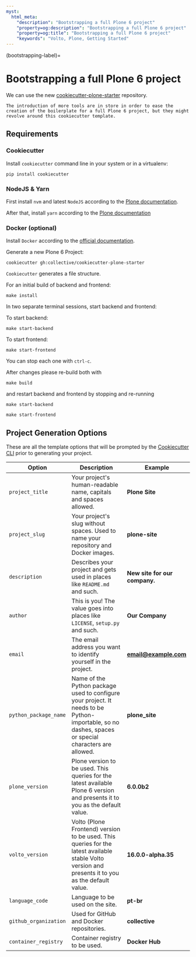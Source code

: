 ```yaml
---
myst:
  html_meta:
    "description": "Bootstrapping a full Plone 6 project"
    "property=og:description": "Bootstrapping a full Plone 6 project"
    "property=og:title": "Bootstrapping a full Plone 6 project"
    "keywords": "Volto, Plone, Getting Started"
---
```


(bootstrapping-label)=

# Bootstrapping a full Plone 6 project

We can use the new [cookiecutter-plone-starter](https://github.com/collective/cookiecutter-plone-starter) repository.

```{note}
The introduction of more tools are in store in order to ease the creation of the boilerplate for a full Plone 6 project, but they might revolve around this cookiecutter template.
```

## Requirements

### Cookiecutter

Install `cookiecutter` command line in your system or in a virtualenv:

```shell
pip install cookiecutter
```

### NodeJS & Yarn

First install `nvm` and latest `NodeJS` according to the [Plone documentation](https://6.dev-docs.plone.org/volto/getting-started/install.html#install-nvm-nodejs-version-manager).

After that, install `yarn` according to the [Plone documentation](https://6.dev-docs.plone.org/volto/getting-started/install.html#yarn-nodejs-package-manager)

### Docker (optional)

Install `Docker` according to the [official documentation](https://docs.docker.com/get-docker/).


Generate a new Plone 6 Project:

```shell
cookiecutter gh:collective/cookiecutter-plone-starter
```

`Cookiecutter` generates a file structure.

For an initial build of backend and frontend:

```shell
make install
```

In two separate terminal sessions, start backend and frontend:

To start backend:

```shell
make start-backend
```

To start frontend:

```shell
make start-frontend
```

You can stop each one with `ctrl-c`.

After changes please re-build both with

```shell
make build
```

and restart backend and frontend by stopping and re-running


```shell
make start-backend
```


```shell
make start-frontend
```



## Project Generation Options

These are all the template options that will be prompted by the [Cookiecutter CLI](https://github.com/cookiecutter/cookiecutter) prior to generating your project.

| Option                | Description                                                                                                                                          | Example                       |
| --------------------- | ---------------------------------------------------------------------------------------------------------------------------------------------------- | ----------------------------- |
| `project_title`       | Your project's human-readable name, capitals and spaces allowed.                                                                                     | **Plone Site**                |
| `project_slug`        | Your project's slug without spaces. Used to name your repository and Docker images.                                                                  | **plone-site**                |
| `description`         | Describes your project and gets used in places like ``README.md`` and such.                                                                          | **New site for our company.** |
| `author`              | This is you! The value goes into places like ``LICENSE``, ``setup.py`` and such.                                                                     | **Our Company**               |
| `email`               | The email address you want to identify yourself in the project.                                                                                      | **email@example.com**         |
| `python_package_name` | Name of the Python package used to configure your project. It needs to be Python-importable, so no dashes, spaces or special characters are allowed. | **plone_site**                |
| `plone_version`       | Plone version to be used. This queries for the latest available Plone 6 version and presents it to you as the default value.                         | **6.0.0b2**                   |
| `volto_version`       | Volto (Plone Frontend) version to be used. This queries for the latest available stable Volto version and presents it to you as the default value.   | **16.0.0-alpha.35**           |
| `language_code`       | Language to be used on the site.                                                                                                                     | **pt-br**                     |
| `github_organization` | Used for GitHub and Docker repositories.                                                                                                             | **collective**                |
| `container_registry`  | Container registry to be used.                                                                                                                       | **Docker Hub**                |
